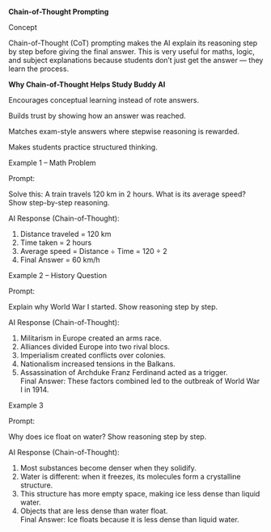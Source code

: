 **Chain-of-Thought Prompting**

Concept

Chain-of-Thought (CoT) prompting makes the AI explain its reasoning step by step before giving the final answer.
This is very useful for maths, logic, and subject explanations because students don’t just get the answer — they learn the process.

**Why Chain-of-Thought Helps Study Buddy AI**

 Encourages conceptual learning instead of rote answers.

 Builds trust by showing how an answer was reached.

 Matches exam-style answers where stepwise reasoning is rewarded.

 Makes students practice structured thinking.

 Example 1 – Math Problem

Prompt:

Solve this: A train travels 120 km in 2 hours. What is its average speed? Show step-by-step reasoning.

AI Response (Chain-of-Thought):

1. Distance traveled = 120 km
2. Time taken = 2 hours
3. Average speed = Distance ÷ Time = 120 ÷ 2
4. Final Answer = 60 km/h

Example 2 – History Question

Prompt:

Explain why World War I started. Show reasoning step by step.


AI Response (Chain-of-Thought):

1. Militarism in Europe created an arms race.  
2. Alliances divided Europe into two rival blocs.  
3. Imperialism created conflicts over colonies.  
4. Nationalism increased tensions in the Balkans.  
5. Assassination of Archduke Franz Ferdinand acted as a trigger.  
Final Answer: These factors combined led to the outbreak of World War I in 1914.

Example 3 

Prompt:

Why does ice float on water? Show reasoning step by step.


AI Response (Chain-of-Thought):

1. Most substances become denser when they solidify.  
2. Water is different: when it freezes, its molecules form a crystalline structure.  
3. This structure has more empty space, making ice less dense than liquid water.  
4. Objects that are less dense than water float.  
Final Answer: Ice floats because it is less dense than liquid water.

